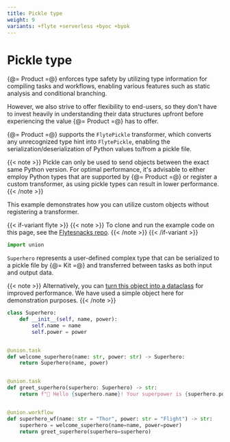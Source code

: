 ```yaml
---
title: Pickle type
weight: 9
variants: +flyte +serverless +byoc +byok
---
```


# Pickle type


{@= Product =@} enforces type safety by utilizing type information for compiling tasks and workflows,
enabling various features such as static analysis and conditional branching.

However, we also strive to offer flexibility to end-users, so they don't have to invest heavily
in understanding their data structures upfront before experiencing the value {@= Product =@} has to offer.

{@= Product =@} supports the `FlytePickle` transformer, which converts any unrecognized type hint into `FlytePickle`,
enabling the serialization/deserialization of Python values to/from a pickle file.

{{< note >}}
Pickle can only be used to send objects between the exact same Python version.
For optimal performance, it's advisable to either employ Python types that are supported by {@= Product =@}
or register a custom transformer, as using pickle types can result in lower performance.
{{< /note >}}

This example demonstrates how you can utilize custom objects without registering a transformer.

{{< if-variant flyte >}}
{{< note >}}
To clone and run the example code on this page, see the [Flytesnacks repo](https://github.com/flyteorg/flytesnacks/tree/master/examples/data_types_and_io/).
{{< /note >}}
{{< /if-variant >}}

```python
import union
```

`Superhero` represents a user-defined complex type that can be serialized to a pickle file by {@= Kit =@}
and transferred between tasks as both input and output data.

{{< note >}}
Alternatively, you can [turn this object into a dataclass](./dataclass.md) for improved performance.
We have used a simple object here for demonstration purposes.
{{< /note >}}

```python
class Superhero:
    def __init__(self, name, power):
        self.name = name
        self.power = power


@union.task
def welcome_superhero(name: str, power: str) -> Superhero:
    return Superhero(name, power)


@union.task
def greet_superhero(superhero: Superhero) -> str:
    return f"👋 Hello {superhero.name}! Your superpower is {superhero.power}."


@union.workflow
def superhero_wf(name: str = "Thor", power: str = "Flight") -> str:
    superhero = welcome_superhero(name=name, power=power)
    return greet_superhero(superhero=superhero)
```